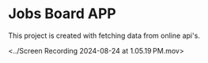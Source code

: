 # Jobs Board APP

This project is created with fetching data from online api's.

<../Screen Recording 2024-08-24 at 1.05.19 PM.mov>
